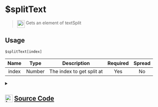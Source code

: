# $splitText
> <img align="top" src="https://upload.wikimedia.org/wikipedia/commons/thumb/e/e4/Infobox_info_icon.svg/160px-Infobox_info_icon.svg.png?20150409153300" alt="image" width="25" height="auto"> Gets an element of textSplit
## Usage
```
$splitText[index]
```
| Name | Type | Description | Required | Spread
| :---: | :---: | :---: | :---: | :---: |
index | Number | The index to get split at | Yes | No
<details>
<summary>
    
## <img align="top" src="https://cdn4.iconfinder.com/data/icons/iconsimple-logotypes/512/github-512.png" alt="image" width="25" height="auto">  [Source Code](https://github.com/tryforge/ForgeScript-V2/blob/main/src/native/splitText.ts)
    
</summary>
    
```ts
import { ArgType, NativeFunction, Return } from "../structures"
import { SplitTextName } from "./textSplit"

export default new NativeFunction({
    name: "$splitText",
    version: "1.2.0",
    description: "Gets an element of textSplit",
    brackets: true,
    unwrap: true,
    args: [
        {
            name: "index",
            description: "The index to get split at",
            rest: false,
            required: true,
            type: ArgType.Number
        }
    ],
    execute(ctx, [ index ]) {
        return this.success(
            ctx.getEnvironmentInstance(Array, SplitTextName)?.[index]
        )
    },
})
```
    
</details>